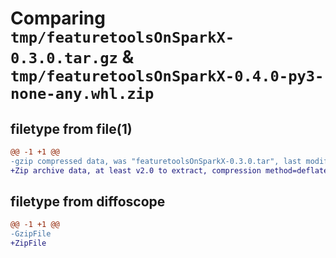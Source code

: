 # Comparing `tmp/featuretoolsOnSparkX-0.3.0.tar.gz` & `tmp/featuretoolsOnSparkX-0.4.0-py3-none-any.whl.zip`

## filetype from file(1)

```diff
@@ -1 +1 @@
-gzip compressed data, was "featuretoolsOnSparkX-0.3.0.tar", last modified: Sat May  6 06:26:07 2023, max compression
+Zip archive data, at least v2.0 to extract, compression method=deflate
```

## filetype from diffoscope

```diff
@@ -1 +1 @@
-GzipFile
+ZipFile
```


